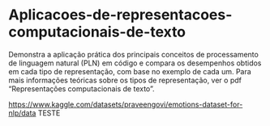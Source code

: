 # Aplicacoes-de-representacoes-computacionais-de-texto
Demonstra a aplicação prática dos principais conceitos de processamento de linguagem natural (PLN) em código e compara os desempenhos obtidos em cada tipo de representação, com base no exemplo de cada um. Para mais informações teóricas sobre os tipos de representação, ver o pdf “Representações computacionais de texto”.

https://www.kaggle.com/datasets/praveengovi/emotions-dataset-for-nlp/data
TESTE